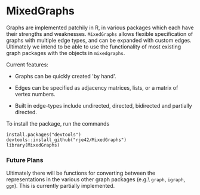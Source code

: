 # MixedGraphs

Graphs are implemented patchily in R, in various packages which each have 
their strengths and weaknesses.  `MixedGraphs` allows flexible specification
of graphs with multiple edge types, and can be expanded with custom edges.
Ultimately we intend to be able to use the functionality of most existing 
graph packages with the objects in `mixedgraphs`.

Current features:

* Graphs can be quickly created 'by hand'.

* Edges can be specified as adjacency matrices, lists, or a matrix of vertex 
  numbers.

* Built in edge-types include undirected, directed, bidirected and partially 
  directed.
  
To install the package, run the commands
```
install.packages("devtools")
devtools::install_github("rje42/MixedGraphs")
library(MixedGraphs)
```

### Future Plans

Ultimately there will be functions for converting between the
representations in the various other graph packages (e.g.\ `graph`,
`igraph`, `ggm`).  This is currently partially implemented.

